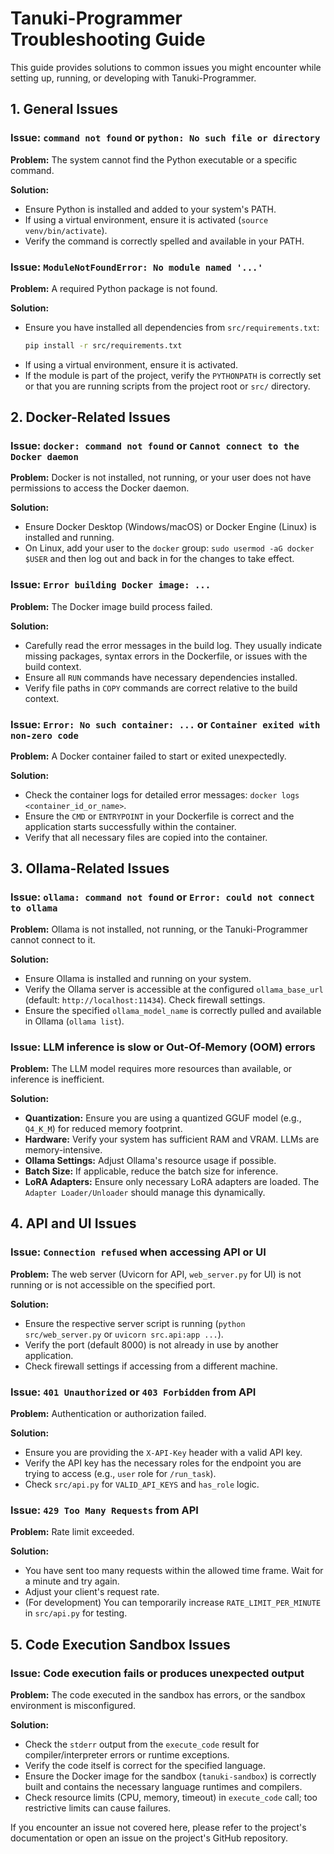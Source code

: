 # Tanuki-Programmer Troubleshooting Guide

This guide provides solutions to common issues you might encounter while setting up, running, or developing with Tanuki-Programmer.

## 1. General Issues

### Issue: `command not found` or `python: No such file or directory`

**Problem:** The system cannot find the Python executable or a specific command.

**Solution:**
-   Ensure Python is installed and added to your system's PATH.
-   If using a virtual environment, ensure it is activated (`source venv/bin/activate`).
-   Verify the command is correctly spelled and available in your PATH.

### Issue: `ModuleNotFoundError: No module named '...'`

**Problem:** A required Python package is not found.

**Solution:**
-   Ensure you have installed all dependencies from `src/requirements.txt`:
    ```bash
    pip install -r src/requirements.txt
    ```
-   If using a virtual environment, ensure it is activated.
-   If the module is part of the project, verify the `PYTHONPATH` is correctly set or that you are running scripts from the project root or `src/` directory.

## 2. Docker-Related Issues

### Issue: `docker: command not found` or `Cannot connect to the Docker daemon`

**Problem:** Docker is not installed, not running, or your user does not have permissions to access the Docker daemon.

**Solution:**
-   Ensure Docker Desktop (Windows/macOS) or Docker Engine (Linux) is installed and running.
-   On Linux, add your user to the `docker` group: `sudo usermod -aG docker $USER` and then log out and back in for the changes to take effect.

### Issue: `Error building Docker image: ...`

**Problem:** The Docker image build process failed.

**Solution:**
-   Carefully read the error messages in the build log. They usually indicate missing packages, syntax errors in the Dockerfile, or issues with the build context.
-   Ensure all `RUN` commands have necessary dependencies installed.
-   Verify file paths in `COPY` commands are correct relative to the build context.

### Issue: `Error: No such container: ...` or `Container exited with non-zero code`

**Problem:** A Docker container failed to start or exited unexpectedly.

**Solution:**
-   Check the container logs for detailed error messages: `docker logs <container_id_or_name>`.
-   Ensure the `CMD` or `ENTRYPOINT` in your Dockerfile is correct and the application starts successfully within the container.
-   Verify that all necessary files are copied into the container.

## 3. Ollama-Related Issues

### Issue: `ollama: command not found` or `Error: could not connect to ollama`

**Problem:** Ollama is not installed, not running, or the Tanuki-Programmer cannot connect to it.

**Solution:**
-   Ensure Ollama is installed and running on your system.
-   Verify the Ollama server is accessible at the configured `ollama_base_url` (default: `http://localhost:11434`). Check firewall settings.
-   Ensure the specified `ollama_model_name` is correctly pulled and available in Ollama (`ollama list`).

### Issue: LLM inference is slow or Out-Of-Memory (OOM) errors

**Problem:** The LLM model requires more resources than available, or inference is inefficient.

**Solution:**
-   **Quantization:** Ensure you are using a quantized GGUF model (e.g., `Q4_K_M`) for reduced memory footprint.
-   **Hardware:** Verify your system has sufficient RAM and VRAM. LLMs are memory-intensive.
-   **Ollama Settings:** Adjust Ollama's resource usage if possible.
-   **Batch Size:** If applicable, reduce the batch size for inference.
-   **LoRA Adapters:** Ensure only necessary LoRA adapters are loaded. The `Adapter Loader/Unloader` should manage this dynamically.

## 4. API and UI Issues

### Issue: `Connection refused` when accessing API or UI

**Problem:** The web server (Uvicorn for API, `web_server.py` for UI) is not running or is not accessible on the specified port.

**Solution:**
-   Ensure the respective server script is running (`python src/web_server.py` or `uvicorn src.api:app ...`).
-   Verify the port (default 8000) is not already in use by another application.
-   Check firewall settings if accessing from a different machine.

### Issue: `401 Unauthorized` or `403 Forbidden` from API

**Problem:** Authentication or authorization failed.

**Solution:**
-   Ensure you are providing the `X-API-Key` header with a valid API key.
-   Verify the API key has the necessary roles for the endpoint you are trying to access (e.g., `user` role for `/run_task`).
-   Check `src/api.py` for `VALID_API_KEYS` and `has_role` logic.

### Issue: `429 Too Many Requests` from API

**Problem:** Rate limit exceeded.

**Solution:**
-   You have sent too many requests within the allowed time frame. Wait for a minute and try again.
-   Adjust your client's request rate.
-   (For development) You can temporarily increase `RATE_LIMIT_PER_MINUTE` in `src/api.py` for testing.

## 5. Code Execution Sandbox Issues

### Issue: Code execution fails or produces unexpected output

**Problem:** The code executed in the sandbox has errors, or the sandbox environment is misconfigured.

**Solution:**
-   Check the `stderr` output from the `execute_code` result for compiler/interpreter errors or runtime exceptions.
-   Verify the code itself is correct for the specified language.
-   Ensure the Docker image for the sandbox (`tanuki-sandbox`) is correctly built and contains the necessary language runtimes and compilers.
-   Check resource limits (CPU, memory, timeout) in `execute_code` call; too restrictive limits can cause failures.

If you encounter an issue not covered here, please refer to the project's documentation or open an issue on the project's GitHub repository.
